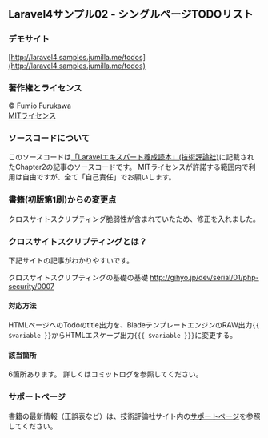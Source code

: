 
## Laravel4サンプル02 - シングルページTODOリスト

### デモサイト

[http://laravel4.samples.jumilla.me/todos](http://laravel4.samples.jumilla.me/todos)

### 著作権とライセンス

&copy; Fumio Furukawa  
[MITライセンス](http://opensource.org/licenses/MIT)

### ソースコードについて

このソースコードは[「Laravelエキスパート養成読本」(技術評論社)](http://amzn.to/1IOCifo)に記載されたChapter2の記事のソースコードです。
MITライセンスが許諾する範囲内で利用は自由ですが、全て「自己責任」でお願いします。

### 書籍(初版第1刷)からの変更点

クロスサイトスクリプティング脆弱性が含まれていたため、修正を入れました。

### クロスサイトスクリプティングとは？

下記サイトの記事がわかりやすいです。

クロスサイトスクリプティングの基礎の基礎
http://gihyo.jp/dev/serial/01/php-security/0007

#### 対応方法

HTMLページへのTodoのtitle出力を、BladeテンプレートエンジンのRAW出力```{{ $variable }}```からHTMLエスケープ出力```{{{ $variable }}}```に変更する。

#### 該当箇所

6箇所あります。
詳しくはコミットログを参照してください。

### サポートページ

書籍の最新情報（正誤表など）は、技術評論社サイト内の[サポートページ](http://gihyo.jp/book/2015/978-4-7741-7313-9)を参照してください。
